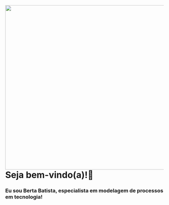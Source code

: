 <img src = "giphy.gif" width   = "525px" align = "right">

# Seja bem-vindo(a)!👋
### Eu sou Berta Batista, especialista em modelagem de processos em tecnologia!
